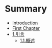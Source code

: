 # Summary

* [Introduction](README.md)
* [First Chapter](chapter1.md)
* [1.引言](1yin-yan.md)
  * [1.1.概述](1yin-yan/11gai-shu.md)

